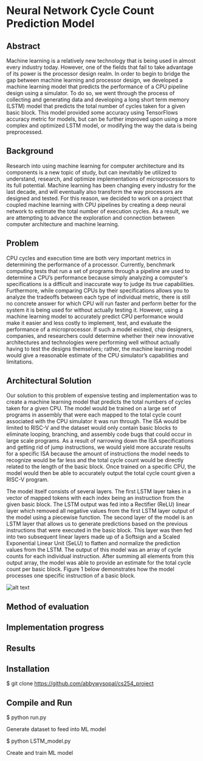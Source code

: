 # Neural Network Cycle Count Prediction Model 

## Abstract
Machine learning is a relatively new technology that is being used in almost every industry today. However, one of the fields that fail to take advantage of its power is the processor design realm. In order to begin to bridge the gap between machine learning and processor design, we developed a machine learning model that predicts the performance of a CPU pipeline design using a simulator. To do so, we went through the process of collecting and generating data and developing a long short term memory (LSTM) model that predicts the total number of cycles taken for a given basic block. This model provided some accuracy using TensorFlows accuracy metric for models, but can be further improved upon using a more complex and optimized LSTM model, or modifying the way the data is being preprocessed. 

## Background
Research into using machine learning for computer architecture and its components is a new topic of study, but can inevitably be utilized to understand, research, and optimize implementations of microprocessors to its full potential. Machine learning has been changing every industry for the last decade, and will eventually also transform the way processors are designed and tested. For this reason, we decided to work on a project that coupled machine learning with CPU pipelines by creating a deep neural network to estimate the total number of execution cycles. As a result, we are attempting to advance the exploration and connection between computer architecture and machine learning. 

## Problem
CPU cycles and execution time are both very important metrics in determining the performance of a processor. Currently, benchmark computing tests that run a set of programs through a pipeline are used to determine a CPU’s performance because simply analyzing a computer's specifications is a difficult and inaccurate way to judge its true capabilities. Furthermore, while comparing CPUs by their specifications allows you to analyze the tradeoffs between each type of individual metric, there is still no concrete answer for which CPU will run faster and perform better for the system it is being used for without actually testing it. However, using a machine learning model to accurately predict CPU performance would make it easier and less costly to implement, test, and evaluate the performance of a microprocessor. If such a model existed, chip designers, companies, and researchers could determine whether their new innovative architectures and technologies were performing well without actually having to test the designs themselves; rather, the machine learning model would give a reasonable estimate of the CPU simulator’s capabilities and limitations.

## Architectural Solution
Our solution to this problem of expensive testing and implementation was to create a machine learning model that predicts the total numbers of cycles taken for a given CPU. The model would be trained on a large set of programs in assembly that were each mapped to the total cycle count associated with the CPU simulator it was run through. The ISA would be limited to RISC-V and the dataset would only contain basic blocks to eliminate looping, branching, and assembly code bugs that could occur in large scale programs. As a result of narrowing down the ISA specifications and getting rid of jump instructions, we would yield more accurate results for a specific ISA because the amount of instructions the model needs to recognize would be far less and the total cycle count would be directly related to the length of the basic block. Once trained on a specific CPU, the model would then be able to accurately output the total cycle count given a RISC-V program. 

The model itself consists of several layers. The first LSTM layer takes in a vector of mapped tokens with each index being an instruction from the given basic block. The LSTM output was fed into a Rectifier (ReLU) linear layer which removed all negative values from the first LSTM layer output of the model using a piecewise function. The second layer of the model is an LSTM layer that allows us to generate predictions based on the previous instructions that were executed in the basic block. This layer was then fed into two subsequent linear layers made up of a Softsign and a Scaled Exponential Linear Unit (SeLU) to flatten and normalize the prediction values from the LSTM. The output of this model was an array of cycle counts for each individual instruction. After summing all elements from this output array, the model was able to provide an estimate for the total cycle count per basic block. Figure 1 below demonstrates how the model processes one specific instruction of a basic block.

![alt text](http://url/to/img.png)


## Method of evaluation

## Implementation progress

## Results

## Installation
$ git clone https://github.com/abbywysopal/cs254_project

## Compile and Run
$ python run.py

Generate dataset to feed into ML model

$ python LSTM_model.py

Create and train ML model
